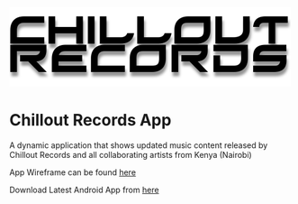 [![](images/logo.png)](https://github.com/mughalasim/ChilloutRecords)

# Chillout Records App

A dynamic application that shows updated music content released by Chillout Records and all collaborating artists from Kenya (Nairobi)

App Wireframe can be found [here](https://drive.google.com/file/d/1frFGC1fNdnLXtFBKuGUYYO9zyqrK8a9y/view?usp=sharing)

Download Latest Android App from [here](https://firebasestorage.googleapis.com/v0/b/chillout-records.appspot.com/o/APK's%2FChillout_Records%20v0.4.apk?alt=media&token=4394cf71-ad96-46a6-ac39-5591951ddc45)


